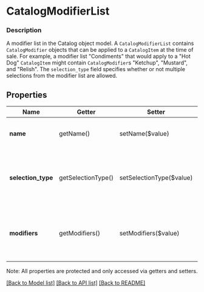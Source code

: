 # CatalogModifierList

### Description

A modifier list in the Catalog object model. A `CatalogModifierList` contains `CatalogModifier` objects that can be applied to a `CatalogItem` at the time of sale.  For example, a modifier list \"Condiments\" that would apply to a \"Hot Dog\" `CatalogItem` might contain `CatalogModifier`s \"Ketchup\", \"Mustard\", and \"Relish\". The `selection_type` field specifies whether or not multiple selections from the modifier list are allowed.

## Properties
Name | Getter | Setter | Type | Description | Notes
------------ | ------------- | ------------- | ------------- | ------------- | -------------
**name** | getName() | setName($value) | **string** | A searchable name for the &#x60;CatalogModifierList&#x60;. This field has max length of 255 Unicode code points. | [optional] 
**selection_type** | getSelectionType() | setSelectionType($value) | **string** | Indicates whether multiple options from the &#x60;CatalogModifierList&#x60; can be applied to a single &#x60;CatalogItem&#x60;. See [CatalogModifierListSelectionType](#type-catalogmodifierlistselectiontype) for possible values | [optional] 
**modifiers** | getModifiers() | setModifiers($value) | [**\SquareConnect\Model\CatalogObject[]**](CatalogObject.md) | The options included in the &#x60;CatalogModifierList&#x60;. You must include at least one &#x60;CatalogModifier&#x60;. Each CatalogObject must have type &#x60;MODIFIER&#x60; and contain &#x60;CatalogModifier&#x60; data. | [optional] 

Note: All properties are protected and only accessed via getters and setters.

[[Back to Model list]](../../README.md#documentation-for-models) [[Back to API list]](../../README.md#documentation-for-api-endpoints) [[Back to README]](../../README.md)

